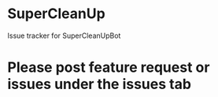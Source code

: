 # SuperCleanUp
Issue tracker for SuperCleanUpBot

# Please post feature request or issues under the issues tab
